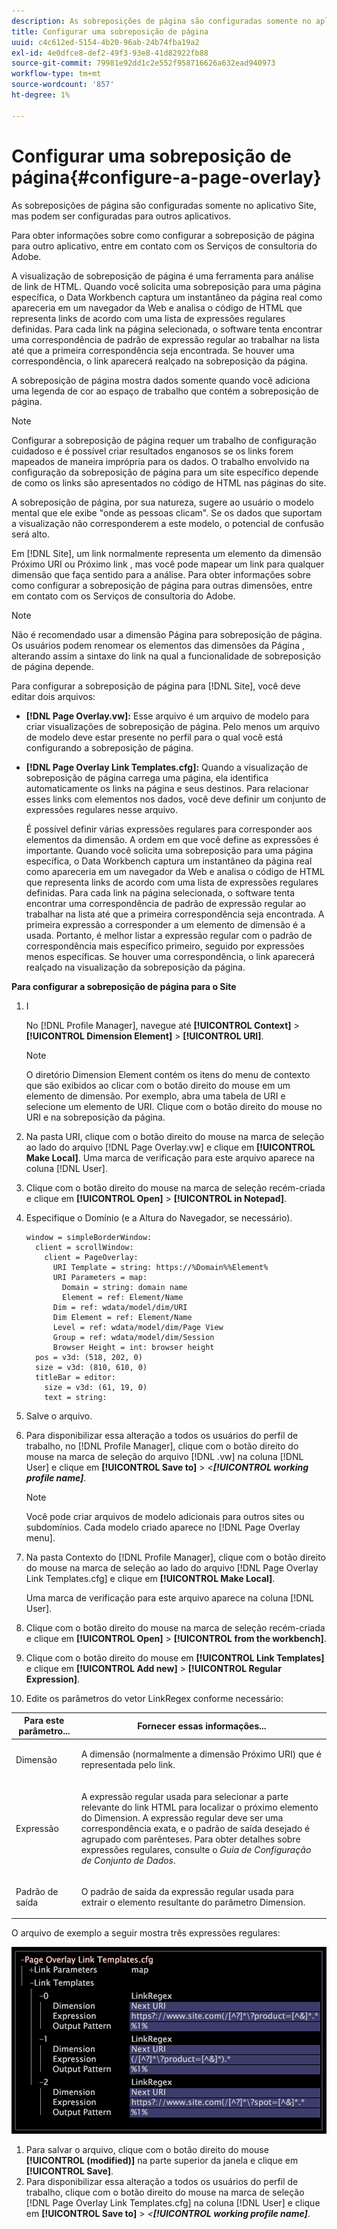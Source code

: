 ```yaml
---
description: As sobreposições de página são configuradas somente no aplicativo Site, mas podem ser configuradas para outros aplicativos.
title: Configurar uma sobreposição de página
uuid: c4c612ed-5154-4b20-96ab-24b74fba19a2
exl-id: 4e0dfce8-def2-49f3-93e8-41d82922fb88
source-git-commit: 79981e92dd1c2e552f958716626a632ead940973
workflow-type: tm+mt
source-wordcount: '857'
ht-degree: 1%

---
```


# Configurar uma sobreposição de página{#configure-a-page-overlay}

As sobreposições de página são configuradas somente no aplicativo Site, mas podem ser configuradas para outros aplicativos.

Para obter informações sobre como configurar a sobreposição de página para outro aplicativo, entre em contato com os Serviços de consultoria do Adobe.

A visualização de sobreposição de página é uma ferramenta para análise de link de HTML. Quando você solicita uma sobreposição para uma página específica, o Data Workbench captura um instantâneo da página real como apareceria em um navegador da Web e analisa o código de HTML que representa links de acordo com uma lista de expressões regulares definidas. Para cada link na página selecionada, o software tenta encontrar uma correspondência de padrão de expressão regular ao trabalhar na lista até que a primeira correspondência seja encontrada. Se houver uma correspondência, o link aparecerá realçado na sobreposição da página.

A sobreposição de página mostra dados somente quando você adiciona uma legenda de cor ao espaço de trabalho que contém a sobreposição de página.

>[!NOTE]
>
>Configurar a sobreposição de página requer um trabalho de configuração cuidadoso e é possível criar resultados enganosos se os links forem mapeados de maneira imprópria para os dados. O trabalho envolvido na configuração da sobreposição de página para um site específico depende de como os links são apresentados no código de HTML nas páginas do site.

A sobreposição de página, por sua natureza, sugere ao usuário o modelo mental que ele exibe &quot;onde as pessoas clicam&quot;. Se os dados que suportam a visualização não corresponderem a este modelo, o potencial de confusão será alto.

Em [!DNL Site], um link normalmente representa um elemento da dimensão Próximo URI ou Próximo link , mas você pode mapear um link para qualquer dimensão que faça sentido para a análise. Para obter informações sobre como configurar a sobreposição de página para outras dimensões, entre em contato com os Serviços de consultoria do Adobe.

>[!NOTE]
>
>Não é recomendado usar a dimensão Página para sobreposição de página. Os usuários podem renomear os elementos das dimensões da Página , alterando assim a sintaxe do link na qual a funcionalidade de sobreposição de página depende.

Para configurar a sobreposição de página para [!DNL Site], você deve editar dois arquivos:

* **[!DNL Page Overlay.vw]:** Esse arquivo é um arquivo de modelo para criar visualizações de sobreposição de página. Pelo menos um arquivo de modelo deve estar presente no perfil para o qual você está configurando a sobreposição de página.
* **[!DNL Page Overlay Link Templates.cfg]:** Quando a visualização de sobreposição de página carrega uma página, ela identifica automaticamente os links na página e seus destinos. Para relacionar esses links com elementos nos dados, você deve definir um conjunto de expressões regulares nesse arquivo.

   É possível definir várias expressões regulares para corresponder aos elementos da dimensão. A ordem em que você define as expressões é importante. Quando você solicita uma sobreposição para uma página específica, o Data Workbench captura um instantâneo da página real como apareceria em um navegador da Web e analisa o código de HTML que representa links de acordo com uma lista de expressões regulares definidas. Para cada link na página selecionada, o software tenta encontrar uma correspondência de padrão de expressão regular ao trabalhar na lista até que a primeira correspondência seja encontrada. A primeira expressão a corresponder a um elemento de dimensão é a usada. Portanto, é melhor listar a expressão regular com o padrão de correspondência mais específico primeiro, seguido por expressões menos específicas. Se houver uma correspondência, o link aparecerá realçado na visualização da sobreposição da página.

**Para configurar a sobreposição de página para o Site**

1. I

   No [!DNL Profile Manager], navegue até **[!UICONTROL Context]** > **[!UICONTROL Dimension Element]** > **[!UICONTROL URI]**.

   >[!NOTE]
   >
   >O diretório Dimension Element contém os itens do menu de contexto que são exibidos ao clicar com o botão direito do mouse em um elemento de dimensão. Por exemplo, abra uma tabela de URI e selecione um elemento de URI. Clique com o botão direito do mouse no URI e na sobreposição da página.

1. Na pasta URI, clique com o botão direito do mouse na marca de seleção ao lado do arquivo [!DNL Page Overlay.vw] e clique em **[!UICONTROL Make Local]**. Uma marca de verificação para este arquivo aparece na coluna [!DNL User].
1. Clique com o botão direito do mouse na marca de seleção recém-criada e clique em **[!UICONTROL Open]** > **[!UICONTROL in Notepad]**.
1. Especifique o Domínio (e a Altura do Navegador, se necessário).

   ```
   window = simpleBorderWindow:
     client = scrollWindow:
       client = PageOverlay:
         URI Template = string: https://%Domain%%Element%
         URI Parameters = map:
           Domain = string: domain name
           Element = ref: Element/Name
         Dim = ref: wdata/model/dim/URI
         Dim Element = ref: Element/Name
         Level = ref: wdata/model/dim/Page View
         Group = ref: wdata/model/dim/Session
         Browser Height = int: browser height
     pos = v3d: (518, 202, 0)
     size = v3d: (810, 610, 0)
     titleBar = editor:
       size = v3d: (61, 19, 0)
       text = string:
   ```

1. Salve o arquivo.
1. Para disponibilizar essa alteração a todos os usuários do perfil de trabalho, no [!DNL Profile Manager], clique com o botão direito do mouse na marca de seleção do arquivo [!DNL .vw] na coluna [!DNL User] e clique em **[!UICONTROL Save to]** > *&lt;**[!UICONTROL working profile name]***.

   >[!NOTE]
   >
   >Você pode criar arquivos de modelo adicionais para outros sites ou subdomínios. Cada modelo criado aparece no [!DNL Page Overlay menu].

1. Na pasta Contexto do [!DNL Profile Manager], clique com o botão direito do mouse na marca de seleção ao lado do arquivo [!DNL Page Overlay Link Templates.cfg] e clique em **[!UICONTROL Make Local]**.

   Uma marca de verificação para este arquivo aparece na coluna [!DNL User].

1. Clique com o botão direito do mouse na marca de seleção recém-criada e clique em **[!UICONTROL Open]** > **[!UICONTROL from the workbench]**.
1. Clique com o botão direito do mouse em **[!UICONTROL Link Templates]** e clique em **[!UICONTROL Add new]** > **[!UICONTROL Regular Expression]**.
1. Edite os parâmetros do vetor LinkRegex conforme necessário:

<table id="table_24DD4BB5009542F7BB1DA3318E2E6E2B">
 <thead>
  <tr>
   <th colname="col1" class="entry"> Para este parâmetro... </th>
   <th colname="col2" class="entry"> Fornecer essas informações... </th>
  </tr>
 </thead>
 <tbody>
  <tr>
   <td colname="col1"> <p>Dimensão </p> </td>
   <td colname="col2"> <p>A dimensão (normalmente a dimensão Próximo URI) que é representada pelo link. </p> </td>
  </tr>
  <tr>
   <td colname="col1"> <p>Expressão </p> </td>
   <td colname="col2"> <p>A expressão regular usada para selecionar a parte relevante do link HTML para localizar o próximo elemento do Dimension. A expressão regular deve ser uma correspondência exata, e o padrão de saída desejado é agrupado com parênteses. Para obter detalhes sobre expressões regulares, consulte o <i>Guia de Configuração de Conjunto de Dados</i>. </p> </td>
  </tr>
  <tr>
   <td colname="col1"> <p>Padrão de saída </p> </td>
   <td colname="col2"> <p>O padrão de saída da expressão regular usada para extrair o elemento resultante do parâmetro Dimension. </p> </td>
  </tr>
 </tbody>
</table>

O arquivo de exemplo a seguir mostra três expressões regulares:

![](assets/cfg_PageOverlayLinkTemplates_Example.png)

1. Para salvar o arquivo, clique com o botão direito do mouse **[!UICONTROL (modified)]** na parte superior da janela e clique em **[!UICONTROL Save]**.
1. Para disponibilizar essa alteração a todos os usuários do perfil de trabalho, clique com o botão direito do mouse na marca de seleção [!DNL Page Overlay Link Templates.cfg] na coluna [!DNL User] e clique em **[!UICONTROL Save to]** > *&lt;**[!UICONTROL working profile name]***.

